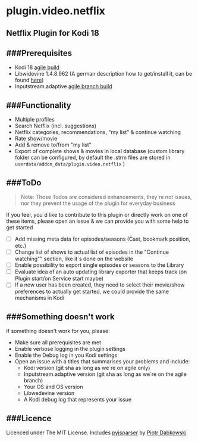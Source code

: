 # plugin.video.netflix

## Netflix Plugin for Kodi 18

###Prerequisites
----------------

- Kodi 18 [agile build](https://github.com/FernetMenta/kodi-agile)
- Libwidevine 1.4.8.962 (A german description how to get/install it, can be found [here](https://www.kodinerds.net/index.php/Thread/51486-Kodi-17-Inputstream-HowTo-AddOns-f%C3%BCr-Kodi-17-ab-Beta-6-aktuelle-Git-builds-Updat/))
- Inputstream.adaptive [agile branch build](https://github.com/liberty-developer/inputstream.adaptive/tree/agile)

###Functionality
----------------
- Multiple profiles
- Search Netflix (incl. suggestions)
- Netflix categories, recommendations, "my list" & continue watching
- Rate show/movie
- Add & remove to/from "my list"
- Export of complete shows & movies in local database (custom library folder can be configured, by default the .strm files are stored in `userdata/addon_data/plugin.video.netflix` )

###ToDo
----------------

> Note: Those Todos are considered enhancements, they´re not issues, nor they prevent the usage of the plugin for everyday business

If you feel, you´d like to contribute to this plugin or directly work on one of these items,
please open an issue & we can provide you with some help to get started

- [ ] Add missing meta data for episodes/seasons (Cast, bookmark position, etc.)
- [ ] Change list of shows to actual list of episodes in the "Continue watching"" section, like it´s done on the website
- [ ] Enable possibility to export single episodes or seasons to the Library
- [ ] Evaluate idea of an auto updating library exporter that keeps track (on Plugin start/on Service start maybe)
- [ ] If a new user has been created, they need to select their movie/show preferences to actually get started, we could provide the same mechanisms in Kodi

###Something doesn't work
-------------------------

If something doesn't work for you, please:

- Make sure all prerequisites are met
- Enable verbose logging in the plugin settings
- Enable the Debug log in you Kodi settings
- Open an issue with a titles that summarises your problems and include:
	- Kodi version (git sha as long as we´re on agile only)
	- Inputstream.adaptive version (git sha as long as we´re on the agile branch)
	- Your OS and OS version
	- Libwedevine version
	- A Kodi debug log that represents your issue

###Licence
-----------------

Licenced under The MIT License.
Includes [pyjsparser](https://github.com/PiotrDabkowski/pyjsparser) by [Piotr Dabkowski](https://github.com/PiotrDabkowski)
